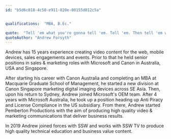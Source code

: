 ```yaml
---
id: "b5d6c018-4c50-e911-820e-00155d012c5a"


qualifications:  "MBA, B.Ec."

quote:  "Tell 'em what you're gonna tell 'em. Tell 'em. Then tell 'em what you've told 'em!"
quoteAuthor: "Andrew Forsyth"
---
```


Andrew has 15 years experience creating video content for the web, mobile devices, sales engagements and events. Prior to that he held senior positions in sales & marketing roles with Microsoft and Canon in Australia, USA and Singapore.   

After starting his career with Canon Australia and completing an MBA at Macquarie Graduate School of Management, he started a new division at Canon Singapore marketing digital imaging devices across SE Asia. Then, upon his return to Sydney, Andrew joined Microsoft's OEM team.  After 4 years with Microsoft Australia, he took up a position heading up Anti Piracy and License Compliance in the US subsidiary.  From there, Andrew started Pemberton Productions with the aim of producing high quality video & marketing communications that deliver business results.  

In 2019 Andrew joined forces with SSW and works with SSW TV to produce high quality technical education and business value content.  
